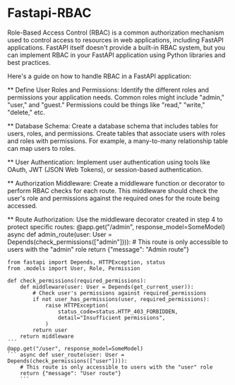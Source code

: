 # Fastapi-RBAC
Role-Based Access Control (RBAC) is a common authorization mechanism used to control access to resources in web applications, including FastAPI applications. FastAPI itself doesn't provide a built-in RBAC system, but you can implement RBAC in your FastAPI application using Python libraries and best practices.

Here's a guide on how to handle RBAC in a FastAPI application:

** Define User Roles and Permissions:
  Identify the different roles and permissions your application needs. Common roles might include "admin," "user," and "guest." Permissions could be things like "read," "write," "delete," etc.

** Database Schema:
  Create a database schema that includes tables for users, roles, and permissions.
  Create tables that associate users with roles and roles with permissions. For example, a many-to-many relationship table can map users to roles.

** User Authentication:
  Implement user authentication using tools like OAuth, JWT (JSON Web Tokens), or session-based authentication.

** Authorization Middleware:
  Create a middleware function or decorator to perform RBAC checks for each route. This middleware should check the user's role and permissions against the required ones for the route being accessed.


** Route Authorization:
  Use the middleware decorator created in step 4 to protect specific routes:
  @app.get("/admin", response_model=SomeModel)
async def admin_route(user: User = Depends(check_permissions(["admin"]))):
    # This route is only accessible to users with the "admin" role
    return {"message": "Admin route"}
```
from fastapi import Depends, HTTPException, status
from .models import User, Role, Permission

def check_permissions(required_permissions):
    def middleware(user: User = Depends(get_current_user)):
        # Check user's permissions against required_permissions
        if not user_has_permissions(user, required_permissions):
            raise HTTPException(
                status_code=status.HTTP_403_FORBIDDEN,
                detail="Insufficient permissions",
            )
        return user
    return middleware
´´´
@app.get("/user", response_model=SomeModel)
``` async def user_route(user: User = Depends(check_permissions(["user"]))):
    # This route is only accessible to users with the "user" role
    return {"message": "User route"}
    ```
